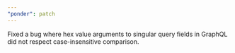 ```yaml
---
"ponder": patch
---
```


Fixed a bug where hex value arguments to singular query fields in GraphQL did not respect case-insensitive comparison.
